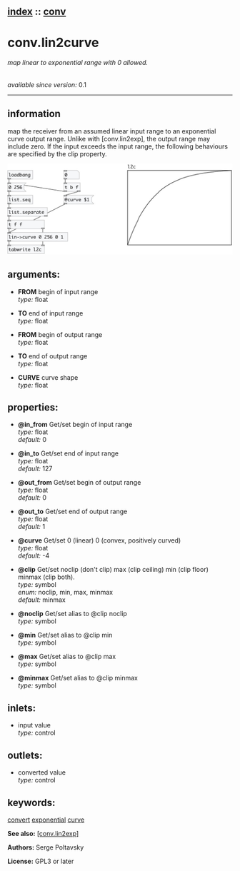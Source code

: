 [index](index.html) :: [conv](category_conv.html)
---

# conv.lin2curve

###### map linear to exponential range with 0 allowed.

*available since version:* 0.1

---


## information
map the receiver from an assumed linear input range to an exponential curve output
            range. Unlike with [conv.lin2exp], the output range may include zero. If the input
            exceeds the input range, the following behaviours are specified by the clip
            property.



[![example](../examples/img/conv.lin2curve.jpg)](../examples/pd/conv.lin2curve.pd)



## arguments:

* **FROM**
begin of input range<br>
_type:_ float<br>

* **TO**
end of input range<br>
_type:_ float<br>

* **FROM**
begin of output range<br>
_type:_ float<br>

* **TO**
end of output range<br>
_type:_ float<br>

* **CURVE**
curve shape<br>
_type:_ float<br>





## properties:

* **@in_from** 
Get/set begin of input range<br>
_type:_ float<br>
_default:_ 0<br>

* **@in_to** 
Get/set end of input range<br>
_type:_ float<br>
_default:_ 127<br>

* **@out_from** 
Get/set begin of output range<br>
_type:_ float<br>
_default:_ 0<br>

* **@out_to** 
Get/set end of output range<br>
_type:_ float<br>
_default:_ 1<br>

* **@curve** 
Get/set 0 (linear) 0 (convex, positively curved)<br>
_type:_ float<br>
_default:_ -4<br>

* **@clip** 
Get/set noclip (don&#39;t clip) max (clip ceiling) min (clip floor) minmax (clip both).<br>
_type:_ symbol<br>
_enum:_ noclip, min, max, minmax<br>
_default:_ minmax<br>

* **@noclip** 
Get/set alias to @clip noclip<br>
_type:_ symbol<br>

* **@min** 
Get/set alias to @clip min<br>
_type:_ symbol<br>

* **@max** 
Get/set alias to @clip max<br>
_type:_ symbol<br>

* **@minmax** 
Get/set alias to @clip minmax<br>
_type:_ symbol<br>



## inlets:

* input value<br>
_type:_ control



## outlets:

* converted value<br>
_type:_ control



## keywords:

[convert](keywords/convert.html)
[exponential](keywords/exponential.html)
[curve](keywords/curve.html)



**See also:**
[\[conv.lin2exp\]](conv.lin2exp.html)




**Authors:** Serge Poltavsky




**License:** GPL3 or later





